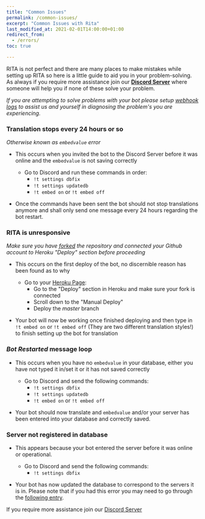 ```yaml
---
title: "Common Issues"
permalink: /common-issues/
excerpt: "Common Issues with Rita"
last_modified_at: 2021-02-01T14:00:00+01:00   
redirect_from:
  - /errors/
toc: true

---
```


RITA is not perfect and there are many places to make mistakes while setting up RITA so here is a little guide to aid you in your problem-solving. As always if you require more assistance join our **[Discord Server](https://discord.gg/mgNR64R)** where someone will help you if none of these solve your problem.

*If you are attempting to solve problems with your bot please setup [webhook logs](https://ritabot.org/troubleshooting) to assist us and yourself in diagnosing the problem's you are experiencing.* 

### Translation stops every 24 hours or so 
*Otherwise known as `embedvalue` error*

* This occurs when you invited the bot to the Discord Server before it was online and the `embedvalue` is not saving correctly
  * Go to Discord and run these commands in order:
    * `!t settings dbfix`
    * `!t settings updatedb`
    * `!t embed on` or `!t embed off`

* Once the commands have been sent the bot should not stop translations anymore and shall only send one message every 24 hours regarding the bot restart.
       

### RITA is unresponsive

*Make sure you have [forked](https://github.com/Zyc0r3/RitaBot/fork) the repository and connected your Github account to Heroku "Deploy" section before proceeding*

* This occurs on the first deploy of the bot, no discernible reason has been found as to why
  * Go to your [Heroku Page](https://heroku.com/):
    * Go to the "Deploy" section in Heroku and make sure your fork is connected
    * Scroll down to the "Manual Deploy"
    * Deploy the *master* branch

* Your bot will now be working once finished deploying and then type in `!t embed on` or `!t embed off` (They are two different translation styles!) to finish setting up the bot for translation
    


### *Bot Restarted* message loop

* This occurs when you have no `embedvalue` in your database, either you have not typed it in/set it or it has not saved correctly
  * Go to Discord and send the following commands:
    * `!t settings dbfix`
    * `!t settings updatedb`
    * `!t embed on` or `!t embed off`

* Your bot should now translate and `embedvalue` and/or your server has been entered into your database and correctly saved.


### Server not registered in database

* This appears because your bot entered the server before it was online or operational. 
  * Go to Discord and send the following commands:
    * `!t settings dbfix`
   
* Your bot has now updated the database to correspond to the servers it is in. Please note that if you had this error you may need to go through the [following entry](https://ritabot.org/common-issues/#translation-stops-every-24-hours-or-so).




If you require more assistance join our [Discord Server](https://discord.gg/mgNR64R)
